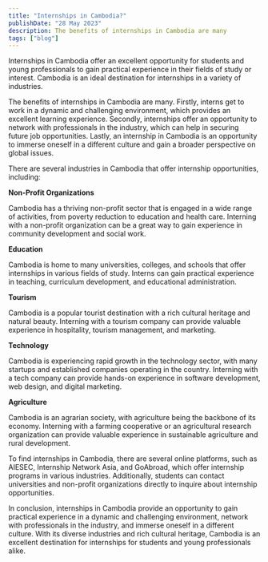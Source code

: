 ```yaml
---
title: "Internships in Cambodia?"
publishDate: "28 May 2023"
description: The benefits of internships in Cambodia are many
tags: ["blog"]
---
```


Internships in Cambodia offer an excellent opportunity for students and young professionals to gain practical experience in their fields of study or interest. Cambodia is an ideal destination for internships in a variety of industries.

The benefits of internships in Cambodia are many. Firstly, interns get to work in a dynamic and challenging environment, which provides an excellent learning experience. Secondly, internships offer an opportunity to network with professionals in the industry, which can help in securing future job opportunities. Lastly, an internship in Cambodia is an opportunity to immerse oneself in a different culture and gain a broader perspective on global issues.

There are several industries in Cambodia that offer internship opportunities, including:

**Non-Profit Organizations**

Cambodia has a thriving non-profit sector that is engaged in a wide range of activities, from poverty reduction to education and health care. Interning with a non-profit organization can be a great way to gain experience in community development and social work.

**Education**

Cambodia is home to many universities, colleges, and schools that offer internships in various fields of study. Interns can gain practical experience in teaching, curriculum development, and educational administration.

**Tourism**

Cambodia is a popular tourist destination with a rich cultural heritage and natural beauty. Interning with a tourism company can provide valuable experience in hospitality, tourism management, and marketing.

**Technology**

Cambodia is experiencing rapid growth in the technology sector, with many startups and established companies operating in the country. Interning with a tech company can provide hands-on experience in software development, web design, and digital marketing.

**Agriculture**

Cambodia is an agrarian society, with agriculture being the backbone of its economy. Interning with a farming cooperative or an agricultural research organization can provide valuable experience in sustainable agriculture and rural development.

To find internships in Cambodia, there are several online platforms, such as AIESEC, Internship Network Asia, and GoAbroad, which offer internship programs in various industries. Additionally, students can contact universities and non-profit organizations directly to inquire about internship opportunities.

In conclusion, internships in Cambodia provide an opportunity to gain practical experience in a dynamic and challenging environment, network with professionals in the industry, and immerse oneself in a different culture. With its diverse industries and rich cultural heritage, Cambodia is an excellent destination for internships for students and young professionals alike.
